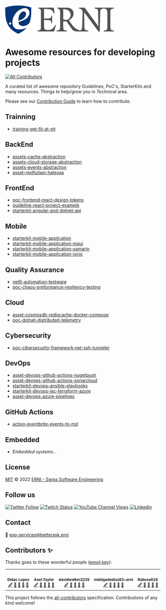![GitHub Logo](./assets/logo-standard.png)

# Awesome resources for developing projects
<!-- ALL-CONTRIBUTORS-BADGE:START - Do not remove or modify this section -->
[![All Contributors](https://img.shields.io/badge/all_contributors-5-orange.svg?style=flat-square)](#contributors)
<!-- ALL-CONTRIBUTORS-BADGE:END -->
A curated list of awesome repository Guidelines, PoC's, StarterKits and many resources. Things to help/grow you in *Technical* area.

Please see our [Contribution Guide](CONTRIBUTING.md) to learn how to contribute.
## Trainning 

- [training-get-fit-at-git](https://github.com/ERNI-Academy/training-get-fit-at-git)

## BackEnd

- [assets-cache-abstraction](https://github.com/ERNI-Academy/assets-cache-abstraction)
- [assets-cloud-storage-abstraction](https://github.com/ERNI-Academy/assets-cloud-storage-abstraction)
- [assets-events-abstraction](https://github.com/ERNI-Academy/assets-events-abstraction)
- [asset-restfullapi-hateoas](https://github.com/ERNI-Academy/asset-restfullapi-hateoas)

## FrontEnd

- [poc-frontend-react-design-tokens](https://github.com/ERNI-Academy/poc-frontend-react-design-tokens.git)
- [guideline-react-project-example](https://github.com/ERNI-Academy/guideline-react-project-example.git)
- [starterkit-angular-and-dotnet-api](https://github.com/ERNI-Academy/starterkit-angular-and-dotnet-api)

## Mobile

- [starterkit-mobile-application](https://github.com/ERNI-Academy/starterkit-mobile-application)
- [starterkit-mobile-application-maui](https://github.com/ERNI-Academy/starterkit-mobile-application-maui)
- [starterkit-mobile-application-xamarin](https://github.com/ERNI-Academy/starterkit-mobile-application-xamarin)
- [starterkit-mobile-application-ionic](https://github.com/ERNI-Academy/starterkit-mobile-application-ionic)

## Quality Assurance

- [net6-automation-testware](https://github.com/ERNI-Academy/net6-automation-testware)
- [poc-chaos-preformance-resiliency-testing](https://github.com/ERNI-Academy/poc-chaos-preformance-resiliency-testing)

## Cloud

- [asset-cosmosdb-rediscache-docker-compose](https://github.com/ERNI-Academy/assets-cosmosdb-rediscache-docker-compose)
- [poc-dotnet-distributed-telemetry](https://github.com/ERNI-Academy/poc-dotnet-distributed-telemetry)


## Cybersecurity

- [poc-cibersecurity-framework-net-ssh-tunneler](https://github.com/ERNI-Academy/poc-cibersecurity-framework-net-ssh-tunneler)


## DevOps

- [asset-devops-github-actions-nugetpush](https://github.com/ERNI-Academy/assets-github-actions-dotnet-nugetpush)
- [asset-devops-github-actions-sonarcloud](https://github.com/ERNI-Academy/assets-github-actions-dotnet-sonarcloud)
- [starterkit-devops-ansible-playbooks](https://github.com/ERNI-Academy/starterkit-devops-ansible-playbooks)
- [starterkit-devops-iac-terraform-azure](https://github.com/ERNI-Academy/assets-iac-terraform-azure)
- [asset-devops-azure-pipelines](https://github.com/ERNI-Academy/assets-azuredevops-pipelines)

## GitHub Actions

- [action-eventbrite-events-to-md](https://github.com/ERNI-Academy/action-eventbrite-events-to-md)

## Embedded

- *Embedded systems...*

## License

[MIT](LICENSE) © 2022 [ERNI - Swiss Software Engineering](https://www.betterask.erni)

## Follow us

[![Twitter Follow](https://img.shields.io/twitter/follow/ERNI?style=social)](https://www.twitter.com/ERNI)
[![Twitch Status](https://img.shields.io/twitch/status/erni_academy?label=Twitch%20Erni%20Academy&style=social)](https://www.twitch.tv/erni_academy)
[![YouTube Channel Views](https://img.shields.io/youtube/channel/views/UCkdDcxjml85-Ydn7Dc577WQ?label=Youtube%20Erni%20Academy&style=social)](https://www.youtube.com/channel/UCkdDcxjml85-Ydn7Dc577WQ)
[![Linkedin](https://img.shields.io/badge/linkedin-31k-green?style=social&logo=Linkedin)](https://www.linkedin.com/company/erni)

## Contact

📧 [esp-services@betterask.erni](mailto:esp-services@betterask.erni)

## Contributors ✨

Thanks goes to these wonderful people ([emoji key](https://allcontributors.org/docs/en/emoji-key)):

<!-- ALL-CONTRIBUTORS-LIST:START - Do not remove or modify this section -->
<!-- prettier-ignore-start -->
<!-- markdownlint-disable -->
<table>
  <tr>
    <td align="center"><a href="https://github.com/LopezMDidac"><img src="https://avatars.githubusercontent.com/u/20030140?v=4?s=100" width="100px;" alt=""/><br /><sub><b>Didac Lopez</b></sub></a><br /><a href="#content-LopezMDidac" title="Content">🖋</a> <a href="https://github.com/ERNI-Academy/awesome-resources/commits?author=LopezMDidac" title="Documentation">📖</a> <a href="#design-LopezMDidac" title="Design">🎨</a> <a href="#maintenance-LopezMDidac" title="Maintenance">🚧</a> <a href="https://github.com/ERNI-Academy/awesome-resources/pulls?q=is%3Apr+reviewed-by%3ALopezMDidac" title="Reviewed Pull Requests">👀</a></td>
    <td align="center"><a href="https://axeltaylor.dev"><img src="https://avatars.githubusercontent.com/u/5933493?v=4?s=100" width="100px;" alt=""/><br /><sub><b>Axel Taylor</b></sub></a><br /><a href="#content-axeltaylor" title="Content">🖋</a> <a href="https://github.com/ERNI-Academy/awesome-resources/commits?author=axeltaylor" title="Documentation">📖</a> <a href="#design-axeltaylor" title="Design">🎨</a> <a href="#maintenance-axeltaylor" title="Maintenance">🚧</a> <a href="https://github.com/ERNI-Academy/awesome-resources/pulls?q=is%3Apr+reviewed-by%3Aaxeltaylor" title="Reviewed Pull Requests">👀</a></td>
    <td align="center"><a href="https://github.com/davidwalker2235"><img src="https://avatars.githubusercontent.com/u/14020687?v=4?s=100" width="100px;" alt=""/><br /><sub><b>davidwalker2235</b></sub></a><br /><a href="#content-davidwalker2235" title="Content">🖋</a> <a href="https://github.com/ERNI-Academy/awesome-resources/commits?author=davidwalker2235" title="Documentation">📖</a> <a href="#design-davidwalker2235" title="Design">🎨</a> <a href="#maintenance-davidwalker2235" title="Maintenance">🚧</a> <a href="https://github.com/ERNI-Academy/awesome-resources/pulls?q=is%3Apr+reviewed-by%3Adavidwalker2235" title="Reviewed Pull Requests">👀</a></td>
    <td align="center"><a href="https://github.com/mdelgadodiaz83-erni"><img src="https://avatars.githubusercontent.com/u/85220317?v=4?s=100" width="100px;" alt=""/><br /><sub><b>mdelgadodiaz83-erni</b></sub></a><br /><a href="#content-mdelgadodiaz83-erni" title="Content">🖋</a> <a href="https://github.com/ERNI-Academy/awesome-resources/commits?author=mdelgadodiaz83-erni" title="Documentation">📖</a> <a href="#design-mdelgadodiaz83-erni" title="Design">🎨</a> <a href="#maintenance-mdelgadodiaz83-erni" title="Maintenance">🚧</a> <a href="https://github.com/ERNI-Academy/awesome-resources/pulls?q=is%3Apr+reviewed-by%3Amdelgadodiaz83-erni" title="Reviewed Pull Requests">👀</a></td>
    <td align="center"><a href="https://github.com/Rabosa616"><img src="https://avatars.githubusercontent.com/u/12774781?v=4?s=100" width="100px;" alt=""/><br /><sub><b>Rabosa616</b></sub></a><br /><a href="#content-Rabosa616" title="Content">🖋</a> <a href="https://github.com/ERNI-Academy/awesome-resources/commits?author=Rabosa616" title="Documentation">📖</a> <a href="#design-Rabosa616" title="Design">🎨</a> <a href="#maintenance-Rabosa616" title="Maintenance">🚧</a> <a href="https://github.com/ERNI-Academy/awesome-resources/pulls?q=is%3Apr+reviewed-by%3ARabosa616" title="Reviewed Pull Requests">👀</a></td>
  </tr>
</table>

<!-- markdownlint-restore -->
<!-- prettier-ignore-end -->

<!-- ALL-CONTRIBUTORS-LIST:END -->
This project follows the [all-contributors](https://github.com/all-contributors/all-contributors) specification. Contributions of any kind welcome!

